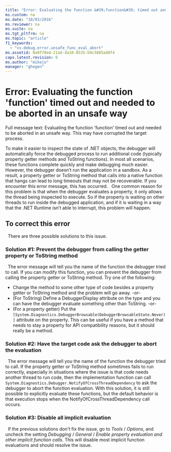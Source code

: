 ```yaml
---
title: "Error: Evaluating the function &#39;function&#39; timed out and needed to be aborted in an unsafe way"
ms.custom: na
ms.date: "10/03/2016"
ms.reviewer: na
ms.suite: na
ms.tgt_pltfrm: na
ms.topic: "article"
f1_keywords: 
  - "vs.debug.error.unsafe_func_eval_abort"
ms.assetid: 0a9f70ed-21ad-4a10-8535-b9c5885ad8f4
caps.latest.revision: 6
ms.author: "mikejo"
manager: "ghogen"
---
```

# Error: Evaluating the function &#39;function&#39; timed out and needed to be aborted in an unsafe way

Full message text: Evaluating the function 'function' timed out and needed to be aborted in an unsafe way. This may have corrupted the target process. 

To make it easier to inspect the state of .NET objects, the debugger will automatically force the debugged process to run additional code (typically property getter methods and ToString functions). In most all scenarios, these functions complete quickly and make debugging much easier. However, the debugger doesn’t run the application in a sandbox. As a result, a property getter or ToString method that calls into a native function that hangs can lead to long timeouts that may not be recoverable. If you encounter this error message, this has occurred.
 
One common reason for this problem is that when the debugger evaluates a property, it only allows the thread being inspected to execute. So if the property is waiting on other threads to run inside the debugged application, and if it is waiting in a way that the .NET Runtime isn’t able to interrupt, this problem will happen.
 
## To correct this error
 
There are three possible solutions to this issue.
 
### Solution #1: Prevent the debugger from calling the getter property or ToString method
 
The error message will tell you the name of the function the debugger tried to call. If you can modify this function, you can prevent the debugger from calling the property getter or ToString method. Try one of the following:
 
* Change the method to some other type of code besides a property getter or ToString method and the problem will go away.
    -or-
* (For ToString) Define a DebuggerDisplay attribute on the type and you can have the debugger evaluate something other than ToString.
    -or-
* (For a property getter) Put the `[System.Diagnostics.DebuggerBrowsable(DebuggerBrowsableState.Never)]` attribute on the property. This can be useful if you have a method that needs to stay a property for API compatibility reasons, but it should really be a method.
 
### Solution #2: Have the target code ask the debugger to abort the evaluation
 
The error message will tell you the name of the function the debugger tried to call. If the property getter or ToString method sometimes fails to run correctly, especially in situations where the issue is that code needs another thread to run code, then the implementation function can call `System.Diagnostics.Debugger.NotifyOfCrossThreadDependency` to ask the debugger to abort the function evaluation. With this solution, it is still possible to explicitly evaluate these functions, but the default behavior is that execution stops when the NotifyOfCrossThreadDependency call occurs.
 
### Solution #3: Disable all implicit evaluation
 
If the previous solutions don't fix the issue, go to *Tools* / *Options*, and uncheck the setting *Debugging* / *General* / *Enable property evaluation and other implicit function calls*. This will disable most implicit function evaluations and should resolve the issue.



  
